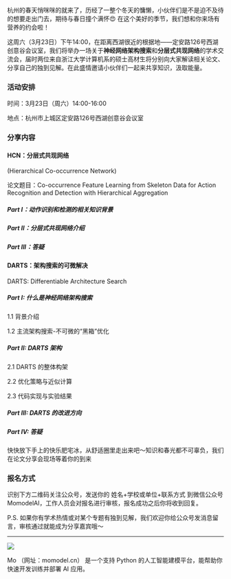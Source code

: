 
杭州的春天悄咪咪的就来了，历经了一整个冬天的慵懒，小伙伴们是不是迫不及待的想要走出门去，期待与春日撞个满怀😍 在这个美好的季节，我们想和你来场有营养的约会啦！

这周六（3月23日）下午14:00，在距离西湖很近的根据地——定安路126号西湖创意谷会议室，我们将举办一场关于**神经网络架构搜索**和**分层式共现网络**的学术交流会，届时两位来自浙江大学计算机系的硕士高材生将分别向大家解读相关论文、分享自己的独到见解。在此盛情邀请小伙伴们一起来共享知识，汲取能量。


### 活动安排

时间：3月23日（周六）14:00-16:00

地点：杭州市上城区定安路126号西湖创意谷会议室

### 分享内容

#### HCN：分层式共现网络
(Hierarchical Co-occurrence Network)

论文题目：Co-occurrence Feature Learning from Skeleton Data for Action Recognition and Detection with Hierarchical Aggregation
 
##### Part I：动作识别和检测的相关知识背景
 
##### Part II：分层式共现网络介绍
 
##### Part III：答疑

#### DARTS：架构搜索的可微解决

DARTS: Differentiable Architecture Search

##### Part I: 什么是神经网络架构搜索

1.1 背景介绍

1.2 主流架构搜索-不可微的“黑箱”优化

##### Part II: DARTS 架构

2.1 DARTS 的整体构架

2.2 优化策略与近似计算

2.3 代码实现与实验结果

##### Part III: DARTS 的改进方向

##### Part IV: 答疑



快快放下手上的快乐肥宅冰，从舒适圈里走出来吧～知识和春光都不可辜负，我们在论文分享会现场等着你的到来


### 报名方式

识别下方二维码关注公众号，发送你的 姓名+学校或单位+联系方式 到微信公众号MomodelAI，工作人员会对报名进行审核，报名成功之后你将收到回复。

P.S. 如果你有学术热情或对某个专题有独到见解，我们欢迎你给公众号发消息留言，审核通过就能成为分享嘉宾哦～

--------------------------------------------------------------------------------
![](https://imgbed.momodel.cn/5d1483c997c32cc4678fa64e.jpg)

Mo （网址：momodel.cn） 是一个支持 Python 的人工智能建模平台，能帮助你快速开发训练并部署 AI 应用。
